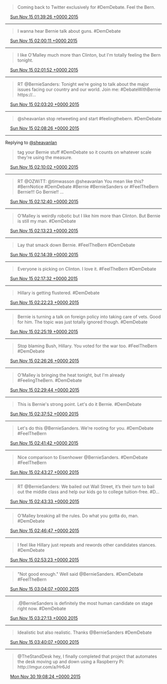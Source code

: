 > Coming back to Twitter exclusively for \#DemDebate\. Feel the Bern\.

<img src="../../media/tweet.ico" width="12" /> [Sun Nov 15 01:39:26 +0000 2015](https://twitter.com/timwasson/status/665705634654908416)

----

> I wanna hear Bernie talk about guns\. \#DemDebate

<img src="../../media/tweet.ico" width="12" /> [Sun Nov 15 02:00:11 +0000 2015](https://twitter.com/timwasson/status/665710859230969856)

----

> I like O'Malley much more than Clinton, but I'm totally feeling the Bern tonight\.

<img src="../../media/tweet.ico" width="12" /> [Sun Nov 15 02:01:52 +0000 2015](https://twitter.com/timwasson/status/665711283652550657)

----

> RT @BernieSanders: Tonight we’re going to talk about the major issues facing our country and our world\. Join me: \#DebateWithBernie https://…

<img src="../../media/tweet.ico" width="12" /> [Sun Nov 15 02:03:20 +0000 2015](https://twitter.com/timwasson/status/665711651585331200)

----

> @sheavanlan stop retweeting and start \#feelingthebern\. \#DemDebate

<img src="../../media/tweet.ico" width="12" /> [Sun Nov 15 02:08:26 +0000 2015](https://twitter.com/timwasson/status/665712932211200000)

----

Replying to [@sheavanlan](https://twitter.com/sheavanlan/status/665713148347961344)

> tag your Bernie stuff \#DemDebate so it counts on whatever scale they're using the measure\.

<img src="../../media/tweet.ico" width="12" /> [Sun Nov 15 02:10:02 +0000 2015](https://twitter.com/timwasson/status/665713335803838465)

----

> RT @OZWiTT: @timwasson @sheavanlan You mean like this? \#BernNotice \#DemDebate \#Bernie \#BernieSanders or \#FeelTheBern Bernie\!\!\! Go Bernie\!\! …

<img src="../../media/tweet.ico" width="12" /> [Sun Nov 15 02:12:40 +0000 2015](https://twitter.com/timwasson/status/665714001481887744)

----

> O'Malley is weirdly robotic but I like him more than Clinton\. But Bernie is still my man\. \#DemDebate

<img src="../../media/tweet.ico" width="12" /> [Sun Nov 15 02:13:23 +0000 2015](https://twitter.com/timwasson/status/665714181799219201)

----

> Lay that smack down Bernie\. \#FeelTheBern \#DemDebate

<img src="../../media/tweet.ico" width="12" /> [Sun Nov 15 02:14:39 +0000 2015](https://twitter.com/timwasson/status/665714497009532928)

----

> Everyone is picking on Clinton\. I love it\. \#FeelTheBern \#DemDebate

<img src="../../media/tweet.ico" width="12" /> [Sun Nov 15 02:17:32 +0000 2015](https://twitter.com/timwasson/status/665715224004026368)

----

> Hillary is getting flustered\. \#DemDebate

<img src="../../media/tweet.ico" width="12" /> [Sun Nov 15 02:22:23 +0000 2015](https://twitter.com/timwasson/status/665716443854434304)

----

> Bernie is turning a talk on foreign policy into taking care of vets\. Good for him\. The topic was just totally ignored though\. \#DemDebate

<img src="../../media/tweet.ico" width="12" /> [Sun Nov 15 02:25:19 +0000 2015](https://twitter.com/timwasson/status/665717182509125632)

----

> Stop blaming Bush, Hillary\. You voted for the war too\. \#FeelTheBern \#DemDebate

<img src="../../media/tweet.ico" width="12" /> [Sun Nov 15 02:26:26 +0000 2015](https://twitter.com/timwasson/status/665717465159077888)

----

> O'Malley is bringing the heat tonight, but I'm already \#FeelingTheBern\. \#DemDebate

<img src="../../media/tweet.ico" width="12" /> [Sun Nov 15 02:29:44 +0000 2015](https://twitter.com/timwasson/status/665718295174123520)

----

> This is Bernie's strong point\. Let's do it Bernie\. \#DemDebate

<img src="../../media/tweet.ico" width="12" /> [Sun Nov 15 02:37:52 +0000 2015](https://twitter.com/timwasson/status/665720339800834048)

----

> Let's do this @BernieSanders\. We're rooting for you\. \#DemDebate \#FeelTheBern

<img src="../../media/tweet.ico" width="12" /> [Sun Nov 15 02:41:42 +0000 2015](https://twitter.com/timwasson/status/665721307523231745)

----

> Nice comparison to Eisenhower @BernieSanders\. \#DemDebate \#FeelTheBern

<img src="../../media/tweet.ico" width="12" /> [Sun Nov 15 02:43:27 +0000 2015](https://twitter.com/timwasson/status/665721744754274304)

----

> RT @BernieSanders: We bailed out Wall Street, it’s their turn to bail out the middle class and help our kids go to college tuition\-free\. \#D…

<img src="../../media/tweet.ico" width="12" /> [Sun Nov 15 02:43:33 +0000 2015](https://twitter.com/timwasson/status/665721771698421760)

----

> O'Malley breaking all the rules\. Do what you gotta do, man\. \#DemDebate

<img src="../../media/tweet.ico" width="12" /> [Sun Nov 15 02:46:47 +0000 2015](https://twitter.com/timwasson/status/665722586752417793)

----

> I feel like Hillary just repeats and rewords other candidates stances\. \#DemDebate

<img src="../../media/tweet.ico" width="12" /> [Sun Nov 15 02:53:23 +0000 2015](https://twitter.com/timwasson/status/665724247759695872)

----

> "Not good enough\." Well said @BernieSanders\. \#DemDebate \#FeelTheBern

<img src="../../media/tweet.ico" width="12" /> [Sun Nov 15 03:04:07 +0000 2015](https://twitter.com/timwasson/status/665726947465367552)

----

> \.@BernieSanders is definitely the most human candidate on stage right now\. \#DemDebate

<img src="../../media/tweet.ico" width="12" /> [Sun Nov 15 03:27:13 +0000 2015](https://twitter.com/timwasson/status/665732762653954048)

----

> Idealistic but also realistic\. Thanks @BernieSanders \#DemDebate

<img src="../../media/tweet.ico" width="12" /> [Sun Nov 15 03:40:07 +0000 2015](https://twitter.com/timwasson/status/665736005165518848)

----

> @TheStandDesk hey, I finally completed that project that automates the desk moving up and down using a Raspberry Pi:  
> http://imgur\.com/a/Hr6Jd

<img src="../../media/tweet.ico" width="12" /> [Mon Nov 30 19:08:24 +0000 2015](https://twitter.com/timwasson/status/671405433274236928)